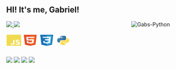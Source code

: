 ## HI! It's me, Gabriel!
<img align="right" width="170em" alt="Gabs-Python" src="https://spotify-github-profile.vercel.app/api/view?uid=k4sufnekhbjoxsp7yuth27yrx&cover_image=true&theme=default&bar_color=53b14f&bar_color_cover=false"/>
  
<!-- Git Stauts -->
<div>
  <div style="display: inline_block">                                       
    <a href="https://github.com/vianaz" target="_blank">                              
    <img width ="300em" src="https://github-readme-stats.vercel.app/api?username=vianaz&show_icons=true&theme=dracula&include_all_commits=true&count_private=true"/>
    <img width ="330em" src="https://github-readme-stats.vercel.app/api/top-langs/?username=vianaz&layout=compact&langs_count=7&theme=dracula"/>
    </a>

  </div>
  
  
  



  <!-- Dev Icons   -->
  <div style="display: inline_block"><br>
    <img align="center" alt="Gabs-Js" height="30" width="40" src="https://raw.githubusercontent.com/devicons/devicon/master/icons/javascript/javascript-plain.svg">
    <img align="center" alt="Gabs-HTML" height="30" width="40" src="https://raw.githubusercontent.com/devicons/devicon/master/icons/html5/html5-original.svg">
    <img align="center" alt="Gabs-CSS" height="30" width="40" src="https://raw.githubusercontent.com/devicons/devicon/master/icons/css3/css3-original.svg">
    <img align="center" alt="Gabs-Python" height="30" width="40" src="https://raw.githubusercontent.com/devicons/devicon/master/icons/python/python-original.svg">
    
  </div>
</div>
 
 ##
  
<!-- Social Media  -->
<div> 
  <a href="mailto:viana_gab2001@hotmail.com" target="_blank"><img src="https://img.shields.io/badge/Microsoft_Outlook-0078D4?style=for-the-badge&logo=microsoft-outlook&logoColor=white" target="_blank"></a>
  <a href="https://www.instagram.com/vianazaum/" target="_blank"><img src="https://img.shields.io/badge/-Instagram-%23E4405F?style=for-the-badge&logo=instagram&logoColor=white" target="_blank"></a>
  <a href="https://www.instagram.com/vianazaum/" target="_blank"><img src="https://img.shields.io/badge/LinkedIn-0077B5?style=for-the-badge&logo=linkedin&logoColor=white" target="_blank"></a>
  <a href="https://www.instagram.com/vianazaum/" target="_blank"><img src="https://img.shields.io/badge/Medium-12100E?style=for-the-badge&logo=medium&logoColor=white" target="_blank"></a>
</div>

